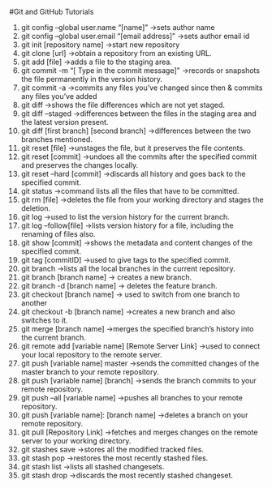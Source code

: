 #Git and GitHub Tutorials

1.	git config –global user.name “[name]” ->sets author name
2.	git config –global user.email “[email address]” ->sets author email id
3.	git init [repository name] ->start new repository
4.	git clone [url] ->obtain a repository from an existing URL.
5.	git add [file] ->adds a file to the staging area.
6.	git commit -m “[ Type in the commit message]” ->records or snapshots the file permanently in the version history.
7.	git commit -a ->commits any files you’ve changed since then & commits any files you’ve added
8.	git diff ->shows the file differences which are not yet staged.
9.	git diff –staged ->differences between the files in the staging area and the latest version present.
10.	git diff [first branch] [second branch] ->differences between the two branches mentioned.
11.	git reset [file] ->unstages the file, but it preserves the file contents.
12.	git reset [commit] ->undoes all the commits after the specified commit and preserves the changes locally.
13.	git reset –hard [commit] ->discards all history and goes back to the specified commit.
14.	git status ->command lists all the files that have to be committed.
15.	git rm [file] ->deletes the file from your working directory and stages the deletion.
16.	git log ->used to list the version history for the current branch.
17.	git log –follow[file] ->lists version history for a file, including the renaming of files also.
18.	git show [commit] ->shows the metadata and content changes of the specified commit.
19.	git tag [commitID] ->used to give tags to the specified commit.
20.	git branch ->lists all the local branches in the current repository.
21.	git branch [branch name] -> creates a new branch.
22.	git branch -d [branch name] -> deletes the feature branch.
23.	git checkout [branch name] -> used to switch from one branch to another
24.	git checkout -b [branch name] ->creates a new branch and also switches to it.
25.	git merge [branch name] ->merges the specified branch’s history into the current branch.
26.	git remote add [variable name] [Remote Server Link] ->used to connect your local repository to the remote server.
27.	git push [variable name] master ->sends the committed changes of the master branch to your remote repository.
28.	git push [variable name] [branch] ->sends the branch commits to your remote repository.
29.	git push –all [variable name] ->pushes all branches to your remote repository.
30.	git push [variable name]: [branch name] ->deletes a branch on your remote repository.
31.	git pull [Repository Link] ->fetches and merges changes on the remote server to your working directory.
32.	git stashes save ->stores all the modified tracked files.
33.	git stash pop ->restores the most recently stashed files.
34.	git stash list ->lists all stashed changesets.
35.	git stash drop ->discards the most recently stashed changeset.
